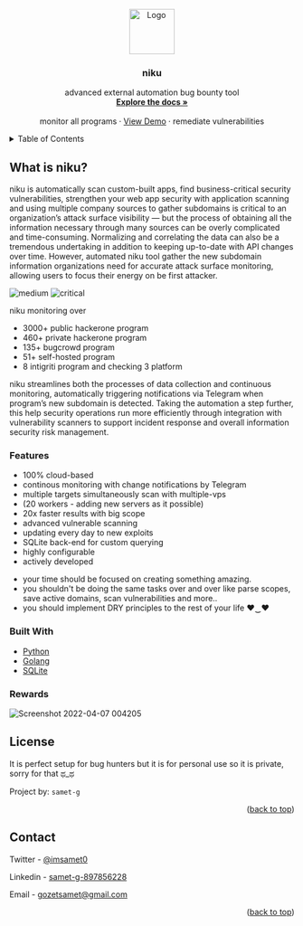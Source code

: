 <br />
<div align="center">
  <a href="https://github.com/samet-g/niku">
    <img src="https://user-images.githubusercontent.com/81412659/162406897-bde19f61-f66d-4ba7-a56a-943d4f142377.png" alt="Logo" width="80" height="80">
  </a>

  <h3 align="center">niku</h3>

  <p align="center">
    advanced external automation bug bounty tool
    <br />
    <a href="https://github.com/samet-g/niku"><strong>Explore the docs »</strong></a>
    <br />
    <br />
    monitor all programs</a>
    ·
    <a href="https://github.com/samet-g/niku">View Demo</a>
    ·
    remediate vulnerabilities</a>
  </p>
</div>


<details>
  <summary>Table of Contents</summary>
  <ol>
    <li>
      <a href="#about-the-project">About The Project</a>
      <ul>
        <li><a href="#built-with">Built With</a></li>
      </ul>
    </li>
    <li><a href="#features">Features</a></li>
    <li><a href="#rewards">Features</a></li>
    <li><a href="#license">License</a></li>
    <li><a href="#contact">Contact</a></li>
  </ol>
</details>

## What is niku?

niku is automatically scan custom-built apps, find business-critical security vulnerabilities, strengthen your web app security with application scanning and using multiple company sources to gather subdomains is critical to an organization’s attack surface visibility — but the process of obtaining all the information necessary through many sources can be overly complicated and time-consuming. Normalizing and correlating the data can also be a tremendous undertaking in addition to keeping up-to-date with API changes over time. However, automated niku tool gather the new subdomain information organizations need for accurate attack surface monitoring, allowing users to focus their energy on be first attacker.

![medium](https://user-images.githubusercontent.com/81412659/157320369-7bccca35-54c9-4b32-a58e-735b3edc437a.png)
![critical](https://user-images.githubusercontent.com/81412659/157320377-279f52ec-e5c0-4677-99af-ca0abf69eb06.png)

niku monitoring over
+ 3000+ public hackerone program
+ 460+ private hackerone program
+ 135+ bugcrowd program
+ 51+ self-hosted program
+ 8 intigriti program and checking 3 platform

niku streamlines both the processes of data collection and continuous monitoring, automatically triggering notifications via Telegram when program’s new subdomain is detected. Taking the automation a step further, this help security operations run more efficiently through integration with vulnerability scanners to support incident response and overall information security risk management.

### Features
+ 100% cloud-based
+ continous monitoring with change notifications by Telegram
+ multiple targets simultaneously scan with multiple-vps 
+ (20 workers - adding new servers as it possible)
+ 20x faster results with big scope
+ advanced vulnerable scanning
+ updating every day to new exploits
+ SQLite back-end for custom querying
+ highly configurable
+ actively developed
* your time should be focused on creating something amazing.
* you shouldn't be doing the same tasks over and over like parse scopes, save active domains, scan vulnerabilities and more..
* you should implement DRY principles to the rest of your life ♥‿♥

### Built With

* [Python](https://www.python.org)
* [Golang](https://go.dev)
* [SQLite](https://www.sqlite.org/)

### Rewards
![Screenshot 2022-04-07 004205](https://user-images.githubusercontent.com/81412659/162406341-841893a4-077b-46c5-9498-254165764979.png)

## License

It is perfect setup for bug hunters but it is for personal use so it is private, sorry for that ಥ_ಥ

Project by: `samet-g`


<p align="right">(<a href="#top">back to top</a>)</p>

## Contact

Twitter - [@imsamet0](https://twitter.com/imsamet0)

Linkedin - [samet-g-897856228](https://www.linkedin.com/in/samet-g-897856228/)

Email - gozetsamet@gmail.com

<p align="right">(<a href="#top">back to top</a>)</p>
<!---/samogod/samet-g/-->
